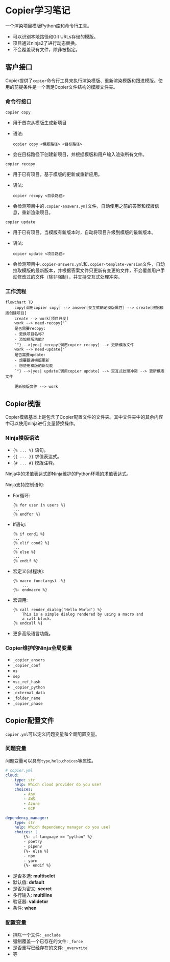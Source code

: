# Copier学习笔记

一个渲染项目模版Python库和命令行工具。

- 可以识别本地路径和Git URLs存储的模版。
- 项目通过ninja2了进行动态替换。
- 不会覆盖现有文件，除非被指定。

## 客户接口

Copier提供了`copier`命令行工具来执行渲染模版、重新渲染模版和跟进模版。使用的前提条件是一个满足Copier文件结构的模版文件夹。

### 命令行接口

`copier copy`

- 用于首次从模版生成新项目
- 语法:

    `copier copy <模版路径> <目标路径>`

- 会在目标路径下创建新项目，并根据模版和用户输入渲染所有文件。

`copier recopy`

- 用于已有项目，基于模版的更新或重新应用。
- 语法:

    `copier recopy <目录路径>`
- 会检测项目中的`.copier-answers.yml`文件，自动使用之前的答案和模版信息，重新渲染项目。

`copier update`

- 用于已有项目，当模版有新版本时，自动将项目升级到模版的最新版本。
- 语法:

    `copier update <项目路径>`
- 会检测项目中`.copier-answers.yml`和`.copier-template-version`文件，自动拉取模版的最新版本，并根据答案文件只更新有变更的文件，不会覆盖用户手动修改过的文件（除非强制），并支持交互式处理冲突。

### 工作流程

```mermaid
flowchart TD
    copy[调用copier copy] --> answer[交互式确定模版属性] --> create[根据模版创建项目]
    create --> work[项目开发]
    work --> need-recopy{"`
    是否需要recopy:
    - 更换项目名称?
    - 添加模版功能?
    `"} -->|yes| recopy[调用copier recopy] --> 更新模版文件
    work --> need-update{"`
    是否需要update:
    - 想要跟进模版更新
    - 想使用模版的新功能
    `"} -->|yes| update[调用copier update] --> 交互式处理冲突 --> 更新模版文件

    更新模版文件 --> work
```

## Copier模版

Copier模版基本上是包含了Copier配置文件的文件夹。其中文件夹中的其余内容中可以使用ninja进行变量替换操作。

### Ninja模版语法

- `{% ... %}` 语句。
- `{{ ... }}` 求值表达式。
- `{# ... #}` 模版注释。

Ninja中的求值表达式即Ninja维护的Python环境的求值表达式。

Ninja支持控制语句:

- For循环:
  
    ```ninja
    {% for user in users %}
    ...
    {% endfor %}
    ```

- If语句:
  
    ```ninja
    {% if cond1 %}
    ...
    {% elif cond2 %}
    ...
    {% else %}
    ...
    {% endif %}
    ```

- 宏定义(过程块):
  
    ```ninja
    {% macro func(args) -%}
        ...
    {%- endmacro %}
    ```

- 宏调用:
  
    ```ninja
    {% call render_dialog('Hello World') %}
        This is a simple dialog rendered by using a macro and
        a call block.
    {% endcall %}
    ```

- 更多高级语言功能。

### Copier维护的Ninja全局变量

- `_copier_ansers`
- `_copier_conf`
- `os`
- `sep`
- `vsc_ref_hash`
- `_copier_python`
- `_external_data`
- `_folder_name`
- `_copier_phase`

## Copier配置文件

`copier.yml`可以定义问题变量和全局配置变量。

### 问题变量

问题变量可以具有`type`,`help`,`choices`等属性。

```yml
# copier.yml
cloud:
    type: str
    help: Which cloud provider do you use?
    choices:
        - Any
        - AWS
        - Azure
        - GCP

dependency_manager:
    type: str
    help: Which dependency manager do you use?
    choices: |
        {%- if language == "python" %}
        - poetry
        - pipenv
        {%- else %}
        - npm
        - yarn
        {%- endif %} 
```

- 是否多选: **multiselct**
- 默认值: **default**
- 是否为密文: **secret**
- 多行输入: **multiline**
- 验证器: **validetor**
- 条件: **when**
  
### 配置变量

- 排除一个文件: `_exclude`
- 强制覆盖一个已存在的文件: `_force`
- 是否重写已经存在的文件: `_overwrite`
- 等
